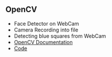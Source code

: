 ## OpenCV
  - Face Detector on WebCam
  - Camera Recording into file
  - Detecting blue squares from WebCam
  - [OpenCV Documentation](https://opencv-python-tutroals.readthedocs.io/en/latest/)
  - [Code](https://github.com/ElizaLo/ML-with-Jupiter/blob/master/P6/ML_Practice_6.ipynb)
